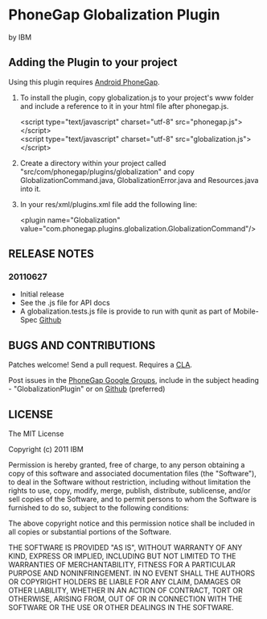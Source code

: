 # PhoneGap Globalization Plugin #
by IBM

## Adding the Plugin to your project ##

Using this plugin requires [Android PhoneGap](http://github.com/phonegap/phonegap-android).

1. To install the plugin, copy globalization.js to your project's www folder and include a reference to it in your html file after phonegap.js.

    &lt;script type="text/javascript" charset="utf-8" src="phonegap.js"&gt;&lt;/script&gt;<br/>
    &lt;script type="text/javascript" charset="utf-8" src="globalization.js"&gt;&lt;/script&gt;

2. Create a directory within your project called "src/com/phonegap/plugins/globalization" and copy GlobalizationCommand.java, GlobalizationError.java and Resources.java into it.

3. In your res/xml/plugins.xml file add the following line:

    &lt;plugin name="Globalization" value="com.phonegap.plugins.globalization.GlobalizationCommand"/&gt;


## RELEASE NOTES ##

### 20110627 ###
* Initial release
* See the .js file for API docs
* A globalization.tests.js file is provide to run with qunit as part of Mobile-Spec [Github](http://github.com/phonegap/mobile-spec)

## BUGS AND CONTRIBUTIONS ##

Patches welcome! Send a pull request.  Requires a [CLA](https://files.pbworks.com/download/qH1OfztZ1d/phonegap/31724031/NitobiPhoneGapCLA.pdf).

Post issues in the [PhoneGap Google Groups](http://groups.google.com/group/phonegap), include in the subject heading - "GlobalizationPlugin" or on [Github](http://github.com/phonegap/phonegap-plugins/issues)
(preferred)

## LICENSE ##

The MIT License

Copyright (c) 2011 IBM

Permission is hereby granted, free of charge, to any person obtaining a copy of this software and associated documentation files (the "Software"), to deal in the Software without restriction, including without limitation the rights to use, copy, modify, merge, publish, distribute, sublicense, and/or sell copies of the Software, and to permit persons to whom the Software is furnished to do so, subject to the following conditions:

The above copyright notice and this permission notice shall be included in all copies or substantial portions of the Software.

THE SOFTWARE IS PROVIDED "AS IS", WITHOUT WARRANTY OF ANY KIND, EXPRESS OR IMPLIED, INCLUDING BUT NOT LIMITED TO THE WARRANTIES OF MERCHANTABILITY, FITNESS FOR A PARTICULAR PURPOSE AND NONINFRINGEMENT. IN NO EVENT SHALL THE AUTHORS OR COPYRIGHT HOLDERS BE LIABLE FOR ANY CLAIM, DAMAGES OR OTHER LIABILITY, WHETHER IN AN ACTION OF CONTRACT, TORT OR OTHERWISE, ARISING FROM, OUT OF OR IN CONNECTION WITH THE SOFTWARE OR THE USE OR OTHER DEALINGS IN THE SOFTWARE.
